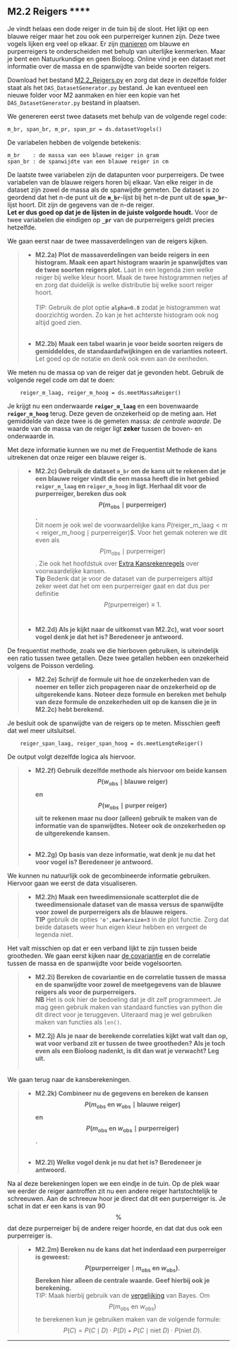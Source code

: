 ## M2.2 Reigers \*\*\*\*
<!--REF\label{/opdrachten-module-2/reigers}-->

Je vindt helaas een dode reiger in de tuin bij de sloot. Het lijkt op een blauwe reiger maar het zou ook een purperreiger kunnen zijn. Deze twee vogels lijken erg veel op elkaar.
Er zijn [manieren](https://www.vogelbescherming.nl/beleefdelente/blog/lezen/reigers-in-soorten-en-maten) om blauwe en purperreigers te onderscheiden met behulp van uiterlijke kenmerken. Maar je bent een Natuurkundige en geen Bioloog. Online vind je een dataset met informatie over de massa en de spanwijdte van beide soorten reigers.


Download het bestand [M2.2_Reigers.py](https://das.proglab.nl/course/22%20Opdrachten%20Module%202/22%20Reigers/M2.2_Reigers.py) en zorg dat deze in dezelfde folder staat als het `DAS_DatasetGenerator.py` bestand. Je kan eventueel een nieuwe folder voor M2 aanmaken en hier een kopie van het `DAS_DatasetGenerator.py` bestand in plaatsen.


We genereren eerst twee datasets met behulp van de volgende regel code: 

	m_br, span_br, m_pr, span_pr = ds.datasetVogels()
	
De variabelen hebben de volgende betekenis: 

	m_br    : de massa van een blauwe reiger in gram
	span_br : de spanwijdte van een blauwe reiger in cm

De laatste twee variabelen zijn de datapunten voor purperreigers. 
De twee variabelen van de blauwe reigers horen bij elkaar. Van elke reiger in de dataset zijn zowel de massa als de spanwijdte gemeten. De dataset is zo geordend dat het n-de punt uit de **`m_br`**-lijst bij het n-de punt uit de **`span_br`**-lijst hoort. Dit zijn de gegevens van de n-de reiger. <br>
**Let er dus goed op dat je de lijsten in de juiste volgorde houdt.**
Voor de twee variabelen die eindigen op **`_pr`** van de purperreigers geldt precies hetzelfde.


We gaan eerst naar de twee massaverdelingen van de reigers kijken. 

> - **M2.2a) Plot de massaverdelingen van beide reigers in een histogram. Maak een apart histogram waarin je spanwijdtes van de twee soorten reigers plot.** Laat in een legenda zien welke reiger bij welke kleur hoort. Maak de twee histogrammen netjes af en zorg dat duidelijk is welke distributie bij welke soort reiger hoort.<br><br>
> TIP: Gebruik de plot optie **`alpha=0.8`** zodat je histogrammen wat doorzichtig worden. Zo kan je het achterste histogram ook nog altijd goed zien.<br><br>
>  
> - **M2.2b) Maak een tabel waarin je voor beide soorten reigers de gemiddeldes, de standaardafwijkingen en de varianties noteert.** Let goed op de notatie en denk ook even aan de eenheden.


We meten nu de massa op van de reiger dat je gevonden hebt. Gebruik de volgende regel code om dat te doen: 

		reiger_m_laag, reiger_m_hoog = ds.meetMassaReiger()
		
Je krijgt nu een onderwaarde **`reiger_m_laag`** en een bovenwaarde **`reiger_m_hoog`** terug. Deze geven de onzekerheid op de meting aan. Het gemiddelde van deze twee is de gemeten massa: *de centrale waarde*. De waarde van de massa van de reiger ligt **zeker** tussen de boven- en onderwaarde in. 

Met deze informatie kunnen we nu met de Frequentist Methode de kans uitrekenen dat onze reiger een blauwe reiger is. 

> - **M2.2c) Gebruik de dataset `m_br` om de kans uit te rekenen dat je een blauwe reiger vindt die een massa heeft die in het gebied `reiger_m_laag` en `reiger_m_hoog` in ligt. Herhaal dit voor de purperreiger, bereken dus ook $$P(m_{\text{obs}} \mid \text{purperreiger})$$.** <br>
> Dit noem je ook wel de voorwaardelijke kans 
> $P(\text{reiger_m_laag} < m < \text{reiger_m_hoog} \mid \text{purperreiger})$$. 
> Voor het gemak noteren we dit even als $$P(m_{\text{obs}} \mid \text{purperreiger} )$$. 
> Zie ook het hoofdstuk over [Extra Kansrekenregels](/module-2/extra-kansrekenregels) over voorwaardelijke kansen.<br>
> **Tip** Bedenk dat je voor de dataset van de purperreigers altijd zeker weet dat het om een purperreiger gaat en dat dus per definitie $$P(\text{purperreiger}) \equiv 1.$$<br>
>
> - **M2.2d) Als je kijkt naar de uitkomst van M2.2c), wat voor soort vogel denk je dat het is? Beredeneer je antwoord.**

De frequentist methode, zoals we die hierboven gebruiken, is uiteindelijk een ratio tussen twee getallen. Deze twee getallen hebben een onzekerheid volgens de Poisson verdeling. 

> - **M2.2e) Schrijf de formule uit hoe de onzekerheden van de noemer en teller zich propageren naar de onzekerheid op de uitgerekende kans. Noteer deze formule en bereken met behulp van deze formule de onzekerheden uit op de kansen die je in M2.2c) hebt berekend.**

Je besluit ook de spanwijdte van de reigers op te meten. Misschien geeft dat wel meer uitsluitsel.

		reiger_span_laag, reiger_span_hoog = ds.meetLengteReiger()
		
De output volgt dezelfde logica als hiervoor.

> - **M2.2f) Gebruik dezelfde methode als hiervoor om beide kansen 
> $$ P(w_{\text{obs}} \mid \text{blauwe reiger} )$$ en $$P(w_{\text{obs}} \mid \text{purper reiger} )$$ uit te rekenen maar nu door (alleen) gebruik te maken van de informatie van de spanwijdtes. Noteer ook de onzekerheden op de uitgerekende kansen.**<br><br>
> 
> - **M2.2g) Op basis van deze informatie, wat denk je nu dat het voor vogel is? Beredeneer je antwoord.**

We kunnen nu natuurlijk ook de gecombineerde informatie gebruiken. Hiervoor gaan we eerst de data visualiseren.

> - **M2.2h) Maak een tweedimensionale scatterplot die de tweedimensionale dataset van de massa versus de spanwijdte voor zowel de purperreigers als de blauwe reigers.**  
> **TIP** gebruik de opties **`'o',markersize=3`** in de plot functie. Zorg dat beide datasets weer hun eigen kleur hebben en vergeet de legenda niet. 

Het valt misschien op dat er een verband lijkt te zijn tussen beide grootheden. We gaan eerst kijken naar [de covariantie](/module-2/meerdimensionale-data) en de correlatie tussen de massa en de spanwijdte voor beide vogelsoorten. 

> - **M2.2i) Bereken de covariantie en de correlatie tussen de massa en de spanwijdte voor zowel de meetgegevens van de blauwe reigers als voor de purperreigers.**<br>
> **NB** Het is ook hier de bedoeling dat je dit zelf programmeert. Je mag geen gebruik maken van standaard functies van python die dit direct voor je teruggeven. Uiteraard mag je wel gebruiken maken van functies als `len()`.<br>
> 
>  
> - **M2.2j) Als je naar de berekende correlaties kijkt wat valt dan op, wat voor verband zit er tussen de twee grootheden? Als je toch even als een Bioloog nadenkt, is dit dan wat je verwacht? Leg uit.**<br><br>

We gaan terug naar de kansberekeningen. 

<!--FOR2023: Schrijf hier in de opgave expliciet dat ze de fouten ook moeten berekenen-->
> - **M2.2k) Combineer nu de gegevens en bereken de kansen $${P(m_{\text{obs}}\text{ en }w_{\text{obs}} \mid \text{blauwe reiger})}$$ en $${P(m_{\text{obs}}\text{ en }w_{\text{obs}} \mid \text{purperreiger})}$$.**<br><br>
> 
> - **M2.2l) Welke vogel denk je nu dat het is? Beredeneer je antwoord.**

Na al deze berekeningen lopen we een eindje in de tuin. Op de plek waar we eerder de reiger aantroffen zit nu een andere reiger hartstochtelijk te schreeuwen. Aan de schreeuw hoor je direct dat dit een purperreiger is. Je schat in dat er een kans is van 90$$\%$$ dat deze purperreiger bij de andere reiger hoorde, en dat dat dus ook een purperreiger is. 

> - **M2.2m) Bereken nu de kans dat het inderdaad een purperreiger is geweest: $$P(\text{purperreiger} \mid m_\text{obs} \text{ en } w_{\text{obs}}).$$ Bereken hier alleen de centrale waarde. Geef hierbij ook je berekening.**<br>
> TIP: Maak hierbij gebruik van de [vergelijking](/module-2/extra-kansrekenregels) van Bayes. Om $$P(m_\text{obs} \text{ en }w_{\text{obs}})$$ te berekenen kun je gebruiken maken van de volgende formule: 
> $$P(C) = P(C \mid D)\cdot P(D) + P(C \mid \text{niet }D)\cdot P(\text{niet }D).$$

-----